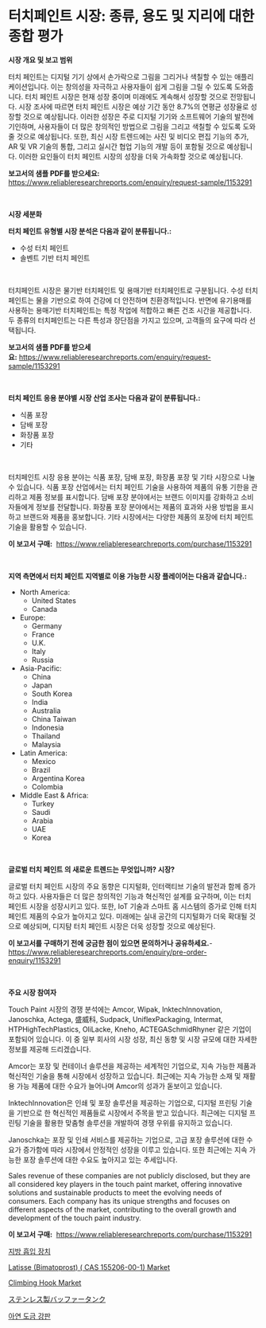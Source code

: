 <p><h1>터치페인트 시장: 종류, 용도 및 지리에 대한 종합 평가</h1></p><p><strong>시장 개요 및 보고 범위</strong></p>
<p><p>터치 페인트는 디지털 기기 상에서 손가락으로 그림을 그리거나 색칠할 수 있는 애플리케이션입니다. 이는 창의성을 자극하고 사용자들이 쉽게 그림을 그릴 수 있도록 도와줍니다. 터치 페인트 시장은 현재 성장 중이며 미래에도 계속해서 성장할 것으로 전망됩니다. 시장 조사에 따르면 터치 페인트 시장은 예상 기간 동안 8.7%의 연평균 성장율로 성장할 것으로 예상됩니다. 이러한 성장은 주로 디지털 기기와 소프트웨어 기술의 발전에 기인하며, 사용자들이 더 많은 창의적인 방법으로 그림을 그리고 색칠할 수 있도록 도와줄 것으로 예상됩니다. 또한, 최신 시장 트렌드에는 사진 및 비디오 편집 기능의 추가, AR 및 VR 기술의 통합, 그리고 실시간 협업 기능의 개발 등이 포함될 것으로 예상됩니다. 이러한 요인들이 터치 페인트 시장의 성장을 더욱 가속화할 것으로 예상됩니다.</p></p>
<p><strong>보고서의 샘플 PDF를 받으세요:</strong> <a href="https://www.reliableresearchreports.com/enquiry/request-sample/1153291">https://www.reliableresearchreports.com/enquiry/request-sample/1153291</a></p>
<p>&nbsp;</p>
<p><strong>시장 세분화</strong></p>
<p><strong>터치 페인트 유형별 시장 분석은 다음과 같이 분류됩니다.:</strong></p>
<p><ul><li>수성 터치 페인트</li><li>솔벤트 기반 터치 페인트</li></ul></p>
<p>&nbsp;</p>
<p><p>터치페인트 시장은 물기반 터치페인트 및 용매기반 터치페인트로 구분됩니다. 수성 터치페인트는 물을 기반으로 하여 건강에 더 안전하며 친환경적입니다. 반면에 유기용매를 사용하는 용매기반 터치페인트는 특정 작업에 적합하고 빠른 건조 시간을 제공합니다. 두 종류의 터치페인트는 다른 특성과 장단점을 가지고 있으며, 고객들의 요구에 따라 선택됩니다.</p></p>
<p><strong>보고서의 샘플 PDF를 받으세요:</strong>&nbsp;<a href="https://www.reliableresearchreports.com/enquiry/request-sample/1153291">https://www.reliableresearchreports.com/enquiry/request-sample/1153291</a></p>
<p>&nbsp;</p>
<p><strong> 터치 페인트 응용 분야별 시장 산업 조사는 다음과 같이 분류됩니다.:</strong></p>
<p><ul><li>식품 포장</li><li>담배 포장</li><li>화장품 포장</li><li>기타</li></ul></p>
<p>&nbsp;</p>
<p><p>터치페인트 시장 응용 분야는 식품 포장, 담배 포장, 화장품 포장 및 기타 시장으로 나눌 수 있습니다. 식품 포장 산업에서는 터치 페인트 기술을 사용하여 제품의 유통 기한을 관리하고 제품 정보를 표시합니다. 담배 포장 분야에서는 브랜드 이미지를 강화하고 소비자들에게 정보를 전달합니다. 화장품 포장 분야에서는 제품의 효과와 사용 방법을 표시하고 브랜드와 제품을 홍보합니다. 기타 시장에서는 다양한 제품의 포장에 터치 페인트 기술을 활용할 수 있습니다.</p></p>
<p><strong>이 보고서 구매:</strong>&nbsp; <a href="https://www.reliableresearchreports.com/purchase/1153291">https://www.reliableresearchreports.com/purchase/1153291</a></p>
<p>&nbsp;</p>
<p><strong>지역 측면에서 터치 페인트 지역별로 이용 가능한 시장 플레이어는 다음과 같습니다.:</strong></p>
<p><ul>
    <li>
        North America:
        <ul>
            <li>United States</li>
            <li>Canada</li>
        </ul>
    </li>
    <li>
        Europe:
        <ul>
            <li>Germany</li>
            <li>France</li>
            <li>U.K.</li>
            <li>Italy</li>
            <li>Russia</li>
        </ul>
    </li>
    <li>
        Asia-Pacific:
        <ul>
            <li>China</li>
            <li>Japan</li>
            <li>South Korea</li>
            <li>India</li>
            <li>Australia</li>
            <li>China Taiwan</li>
            <li>Indonesia</li>
            <li>Thailand</li>
            <li>Malaysia</li>
        </ul>
    </li>
    <li>
        Latin America:
        <ul>
            <li>Mexico</li>
            <li>Brazil</li>
            <li>Argentina Korea</li>
            <li>Colombia</li>
        </ul>
    </li>
    <li>
        Middle East & Africa:
        <ul>
            <li>Turkey</li>
            <li>Saudi</li>
            <li>Arabia</li>
            <li>UAE</li>
            <li>Korea</li>
        </ul>
    </li>
    </ul></p>
<p>&nbsp;</p>
<p><strong>글로벌 터치 페인트 의 새로운 트렌드는 무엇입니까? 시장?</strong></p>
<p><p>글로벌 터치 페인트 시장의 주요 동향은 디지털화, 인터랙티브 기술의 발전과 함께 증가하고 있다. 사용자들은 더 많은 창의적인 기능과 혁신적인 설계를 요구하며, 이는 터치 페인트 시장을 성장시키고 있다. 또한, IoT 기술과 스마트 홈 시스템의 증가로 인해 터치 페인트 제품의 수요가 높아지고 있다. 미래에는 실내 공간의 디지털화가 더욱 확대될 것으로 예상되며, 디지턈 터치 페인트 시장은 더욱 성장할 것으로 예상된다.</p></p>
<p><strong>이 보고서를 구매하기 전에 궁금한 점이 있으면 문의하거나 공유하세요.</strong>- <a href="https://www.reliableresearchreports.com/enquiry/pre-order-enquiry/1153291">https://www.reliableresearchreports.com/enquiry/pre-order-enquiry/1153291</a></p>
<p>&nbsp;</p>
<p><strong>주요 시장 참여자</strong></p>
<p><p>Touch Paint 시장의 경쟁 분석에는 Amcor, Wipak, InktechInnovation, Janoschka, Actega, 盛威科, Sudpack, UniflexPackaging, Intermat, HTPHighTechPlastics, OliLacke, Kneho, ACTEGASchmidRhyner 같은 기업이 포함되어 있습니다. 이 중 일부 회사의 시장 성장, 최신 동향 및 시장 규모에 대한 자세한 정보를 제공해 드리겠습니다.</p><p>Amcor는 포장 및 컨테이너 솔루션을 제공하는 세계적인 기업으로, 지속 가능한 제품과 혁신적인 기술을 통해 시장에서 성장하고 있습니다. 최근에는 지속 가능한 소재 및 재활용 가능 제품에 대한 수요가 늘어나며 Amcor의 성과가 돋보이고 있습니다.</p><p>InktechInnovation은 인쇄 및 포장 솔루션을 제공하는 기업으로, 디지털 프린팅 기술을 기반으로 한 혁신적인 제품들로 시장에서 주목을 받고 있습니다. 최근에는 디지털 프린팅 기술을 활용한 맞춤형 솔루션을 개발하여 경쟁 우위를 유지하고 있습니다.</p><p>Janoschka는 포장 및 인쇄 서비스를 제공하는 기업으로, 고급 포장 솔루션에 대한 수요가 증가함에 따라 시장에서 안정적인 성장을 이루고 있습니다. 또한 최근에는 지속 가능한 포장 솔루션에 대한 수요도 높아지고 있는 추세입니다.</p><p>Sales revenue of these companies are not publicly disclosed, but they are all considered key players in the touch paint market, offering innovative solutions and sustainable products to meet the evolving needs of consumers. Each company has its unique strengths and focuses on different aspects of the market, contributing to the overall growth and development of the touch paint industry.</p></p>
<p><strong>이 보고서 구매:</strong>&nbsp;&nbsp;<a href="https://www.reliableresearchreports.com/purchase/1153291">https://www.reliableresearchreports.com/purchase/1153291</a></p>
<p><p><a href="https://medium.com/@cute_priencsss/%EB%A6%AC%ED%8F%AC-%EC%86%9D%EC%85%98-%EA%B8%B0%EA%B8%B0-%EC%8B%9C%EC%9E%A5-%EC%A1%B0%EC%82%AC-%EB%B3%B4%EA%B3%A0%EC%84%9C-2024%EB%85%84%EB%B6%80%ED%84%B0-2031%EB%85%84%EA%B9%8C%EC%A7%80%EC%9D%98-%EC%97%AD%EC%82%AC-%EB%B0%8F-%EC%98%88%EC%B8%A1-02afd92dd224">지방 흡입 장치</a></p><p><a href="https://issuu.com/reportprime-2/docs/latisse-bimatoprost-cas-155206-00-1-market-size-20">Latisse (Bimatoprost) ( CAS 155206-00-1) Market</a></p><p><a href="https://github.com/GroverBarry/Market-Research-Report-List-4/blob/main/climbing-hook-market.md">Climbing Hook Market</a></p><p><a href="https://github.com/joaejkdzgyljvo6/Market-Research-Report-List-1/blob/main/59453793901.md">ステンレス製バッファータンク</a></p><p><a href="https://github.com/vsap75a286l/Market-Research-Report-List-1/blob/main/31141463504.md">아연 도금 강판</a></p></p>
